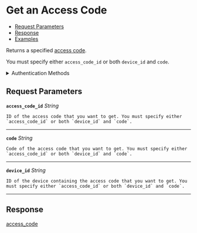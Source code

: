 # Get an Access Code

- [Request Parameters](./#request-parameters)
- [Response](./#response)
- [Examples](./#examples)

Returns a specified [access code](https://docs.seam.co/latest/capability-guides/smart-locks/access-codes).

You must specify either `access_code_id` or both `device_id` and `code`.


<details>

<summary>Authentication Methods</summary>

- API key
- Client session token

To learn more, see [Authentication](https://docs.seam.co/latest/api/authentication).
</details>

## Request Parameters

**`access_code_id`** *String*

````
ID of the access code that you want to get. You must specify either `access_code_id` or both `device_id` and `code`.
````

---

**`code`** *String*

````
Code of the access code that you want to get. You must specify either `access_code_id` or both `device_id` and `code`.
````

---

**`device_id`** *String*

````
ID of the device containing the access code that you want to get. You must specify either `access_code_id` or both `device_id` and `code`.
````

---


## Response

[access\_code](./)

